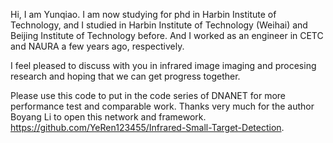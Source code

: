 Hi, I am Yunqiao. I am now studying for phd in Harbin Institute of Technology, and I studied in Harbin Institute of Technology (Weihai) and Beijing Institute of Technology before. And I worked as an engineer in CETC and NAURA a few years ago, respectively.

I feel pleased to discuss with you in infrared image imaging and procesing research and hoping that we can get progress together. 

Please use this code to put in the code series of DNANET for more performance test and comparable work. Thanks very much for the author Boyang Li to open this network and framework. https://github.com/YeRen123455/Infrared-Small-Target-Detection.
